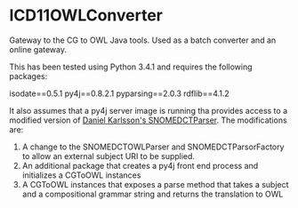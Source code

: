 ICD11OWLConverter
=================

Gateway to the CG to OWL Java tools.  Used as a batch converter and an online gateway.

This has been tested using Python 3.4.1 and requires the following packages:

isodate==0.5.1
py4j==0.8.2.1
pyparsing==2.0.3
rdflib==4.1.2

It also assumes that a py4j server image is running tha provides access to a modified version of
[Daniel Karlsson's SNOMEDCTParser](https://github.com/danka74/SnomedCTParser).  The modifications are:

1. A change to the SNOMEDCTOWLParser and SNOMEDCTParsorFactory to allow an external subject URI to be supplied.
2. An additional package that creates a py4j front end process and initializes a CGToOWL instances
3. A CGToOWL instances that exposes a parse method that takes a subject and a compositional grammar string and returns
the translation to OWL

